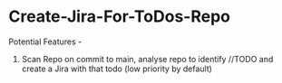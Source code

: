 # Create-Jira-For-ToDos-Repo

Potential Features -
1. Scan Repo on commit to main, analyse repo to identify //TODO and create a Jira with that todo (low priority by default)